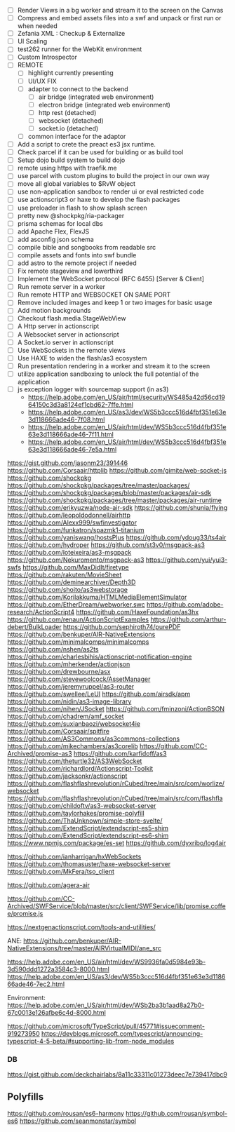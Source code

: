 - [ ] Render Views in a bg worker and stream it to the screen on the Canvas
- [ ] Compress and embed assets files into a swf and unpack or first run or when needed
- [ ] Zefania XML : Checkup & Externalize
- [ ] UI Scaling
- [ ] test262 runner for the WebKit environment
- [ ] Custom Introspector
- [ ] REMOTE
  - [ ] highlight currently presenting
  - [ ] UI/UX FIX
  - [ ] adapter to connect to the backend
    - [ ] air bridge (integrated web environment)
    - [ ] electron bridge (integrated web environment)
    - [ ] http rest (detached)
    - [ ] websocket (detached)
    - [ ] socket.io (detached)
  - [ ] common interface for the adaptor
- [ ] Add a script to crete the preact es3 jsx runtime.
- [ ] Check parcel if it can be used for building or as build tool
- [ ] Setup dojo build system to build dojo
- [ ] remote using https with traefik.me
- [ ] use parcel with custom plugins to build the project in our own way
- [ ] move all global variables to $RvW object
- [ ] use non-application sandbox to render ui or eval restricted code
- [ ] use actionscript3 or haxe to develop the flash packages
- [ ] use preloader in flash to show splash screen
- [ ] pretty new @shockpkg/ria-packager
- [ ] prisma schemas for local dbs
- [ ] add Apache Flex, FlexJS
- [ ] add asconfig json schema
- [ ] compile bible and songbooks from readable src
- [ ] compile assets and fonts into swf bundle
- [ ] add astro to the remote project if needed
- [ ] Fix remote stageview and lowerthird
- [ ] Implement the WebSocket protocol (RFC 6455) [Server & Client]
- [ ] Run remote server in a worker 
- [ ] Run remote HTTP and WEBSOCKET ON SAME PORT
- [ ] Remove included images and keep 1 or two images for basic usage
- [ ] Add motion backgrounds
- [ ] Checkout flash.media.StageWebView
- [ ] A Http server in actionscript
- [ ] A Websocket server in actionscript
- [ ] A Socket.io server in actionscript
- [ ] Use WebSockets in the remote views
- [ ] Use HAXE to widen the flash/as3 ecosystem
- [ ] Run presentation rendering in a worker and stream it to the screen
- [ ] utilize application sandboxing to unlock the full potential of the application
- [ ] js exception logger with sourcemap support (in as3)
  - https://help.adobe.com/en_US/air/html/security/WS485a42d56cd1964150c3d3a8124ef1cbd62-7ffe.html
  - https://help.adobe.com/en_US/as3/dev/WS5b3ccc516d4fbf351e63e3d118666ade46-7f08.html
  - https://help.adobe.com/en_US/air/html/dev/WS5b3ccc516d4fbf351e63e3d118666ade46-7f11.html
  - https://help.adobe.com/en_US/air/html/dev/WS5b3ccc516d4fbf351e63e3d118666ade46-7e5a.html

https://gist.github.com/jasonm23/391446
https://github.com/Corsaair/httplib
https://github.com/gimite/web-socket-js
https://github.com/shockpkg
https://github.com/shockpkg/packages/tree/master/packages/
https://github.com/shockpkg/packages/blob/master/packages/air-sdk
https://github.com/shockpkg/packages/tree/master/packages/air-runtime
https://github.com/erikyuzwa/node-air-sdk
https://github.com/shunia/flying
https://github.com/leopoldodonnell/airhttp
https://github.com/Alexx999/swfinvestigator
https://github.com/funkatron/spazmk1-titanium
https://github.com/yaniswang/hostsPlus
https://github.com/ydoug33/ts4air
https://github.com/hydroper
https://github.com/st3v0/msgpack-as3
https://github.com/loteixeira/as3-msgpack
https://github.com/Nekuromento/msgpack-as3
https://github.com/yui/yui3-swfs
https://github.com/MaxDidIt/firetype
https://github.com/rakuten/MovieSheet
https://github.com/deminearchiver/Depth3D
https://github.com/shoito/as3webstorage
https://github.com/Korilakkuma/HTMLMediaElementSimulator
https://github.com/EtherDream/webworker.swc
https://github.com/adobe-research/ActionScript4
https://github.com/HaxeFoundation/as3hx
https://github.com/renaun/ActionScriptExamples
https://github.com/arthur-debert/BulkLoader
https://github.com/sephiroth74/purePDF
https://github.com/benkuper/AIR-NativeExtensions
https://github.com/minimalcomps/minimalcomps
https://github.com/nshen/as2ts
https://github.com/charlesbihis/actionscript-notification-engine
https://github.com/mherkender/actionjson
https://github.com/drewbourne/asx
https://github.com/stevewoolcock/AssetManager
https://github.com/jeremyruppel/as3-router
https://github.com/swellee/LeUI
https://github.com/airsdk/apm
https://github.com/nidin/as3-image-library
https://github.com/nihen/JSocket
https://github.com/fminzoni/ActionBSON
https://github.com/chadrem/amf_socket
https://github.com/suxianbaozi/websocket4ie
https://github.com/Corsaair/spitfire
https://github.com/AS3Commons/as3commons-collections
https://github.com/mikechambers/as3corelib
https://github.com/CC-Archived/promise-as3
https://github.com/karfidoff/as3
https://github.com/theturtle32/AS3WebSocket
https://github.com/richardlord/Actionscript-Toolkit
https://github.com/jacksonkr/actionscript
https://github.com/flashflashrevolution/rCubed/tree/main/src/com/worlize/websocket
https://github.com/flashflashrevolution/rCubed/tree/main/src/com/flashfla
https://github.com/childoftv/as3-websocket-server
https://github.com/taylorhakes/promise-polyfill
https://github.com/ThaUnknown/simple-store-svelte/
https://github.com/ExtendScript/extendscript-es5-shim
https://github.com/ExtendScript/extendscript-es6-shim
https://www.npmjs.com/package/es-set
https://github.com/dyxribo/log4air

https://github.com/ianharrigan/hxWebSockets
https://github.com/thomasuster/haxe-websocket-server
https://github.com/MkFera/tso_client

https://github.com/agera-air

https://github.com/CC-Archived/SWFService/blob/master/src/client/SWFService/lib/promise.coffee/promise.js

https://nextgenactionscript.com/tools-and-utilities/

ANE:
https://github.com/benkuper/AIR-NativeExtensions/tree/master/AIRVirtualMIDI/ane_src

https://help.adobe.com/en_US/air/html/dev/WS9936fa0d5984e93b-3d590ddd1272a3584c3-8000.html
https://help.adobe.com/en_US/as3/dev/WS5b3ccc516d4fbf351e63e3d118666ade46-7ec2.html

Environment: https://help.adobe.com/en_US/air/html/dev/WSb2ba3b1aad8a27b0-67c0013e126afbe6c4d-8000.html

https://github.com/microsoft/TypeScript/pull/45771#issuecomment-919273950
https://devblogs.microsoft.com/typescript/announcing-typescript-4-5-beta/#supporting-lib-from-node_modules

### DB
https://gist.github.com/deckchairlabs/8a11c33311c01273deec7e739417dbc9

## Polyfills
https://github.com/rousan/es6-harmony
https://github.com/rousan/symbol-es6
https://github.com/seanmonstar/symbol